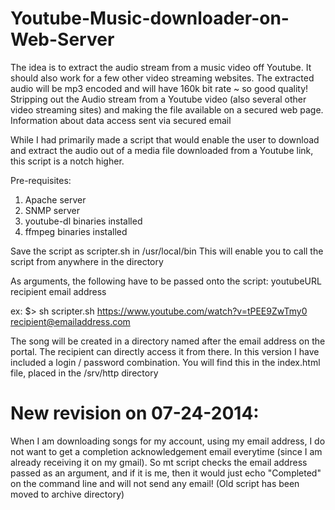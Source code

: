 Youtube-Music-downloader-on-Web-Server
======================================

The idea is to extract the audio stream from a music video off Youtube. 
It should also work for a few other video streaming websites.
The extracted audio will be mp3 encoded and will have 160k bit rate ~ so good quality!
Stripping out the Audio stream from a Youtube video (also several other video streaming sites) and making the file available on a secured web page.
Information about data access sent via secured email

While I had primarily made a script that would enable the user to download and extract the audio out of a media file downloaded from a Youtube link, this script is a notch higher.


Pre-requisites:
1. Apache server
2. SNMP server
3. youtube-dl binaries installed
4. ffmpeg binaries installed


Save the script as scripter.sh in /usr/local/bin
This will enable you to call the script from anywhere in the directory


As arguments, the following have to be passed onto the script: youtubeURL recipient email address

ex: $> sh scripter.sh https://www.youtube.com/watch?v=tPEE9ZwTmy0 recipient@emailaddress.com


The song will be created in a directory named after the email address on the portal.
The recipient can directly access it from there. 
In this version I have included a login / password combination. 
You will find this in the index.html file, placed in the /srv/http directory

New revision on 07-24-2014:
============================

When I am downloading songs for my account, using my email address, I do not want to get a completion acknowledgement email everytime (since I am already receiving it on my gmail). So mt script checks the email address passed as an argument, and if it is me, then it would just echo "Completed" on the command line and will not send any email!
(Old script has been moved to archive directory)
